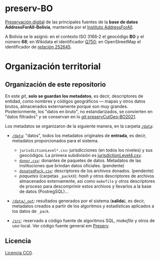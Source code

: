 # preserv-BO
[Preservación digital](https://en.wikipedia.org/wiki/Digital_preservation) de las principales fuentes de la **base de datos AddressForAll-Bolivia**, mantenida por el [Instituto AddressForAll](http://addressforall.org/).

A Bolivia se le asignó: en el contexto ISO 3166‑2 el geocódigo **BO** y el número **68**; en Wikidata el identificador [Q750](http://wikidata.org/entity/Q750); en OpenStreetMap el identificador de [*relación* 252645](http://osm.org/relation/252645).


# Organización territorial


## Organización de este repositorio

En este *git*, **solo se guardan los metadatos**, es decir, descriptores de entidad, como nombres y códigos geográficos &mdash; mapas y otros datos brutos, almacenados externamente porque son muy grandes.  Posteriormente, los "datos en bruto", no estandarizados, se convierten en "datos filtrados" y se conservan en lo [*git* preservCutGeo‑BO2021](http://git.digital-guard.org/preservCutGeo-BO2021).

Los metadatos se organizaron de la siguiente manera, en la carpeta [`/data`](./data):

* [`/data`](./data): "datos", todos los metadatos originales de **entrada**, es decir, metadatos proporcionados para el sistema.
   * `jurisdictionLevel*.csv`:  jurisdicciones (en todos los niveles) y sus geocódigos. La primera subdivisión es [jurisdictionLevel4.csv](./data/jurisdictionLevel4.csv).
   * [`donor.csv`](./data/donor.csv): donantes de paquetes de datos. Metadatos de las instituciones que brindan datos oficiales. (pendente)
   * [`donatedPack.csv`](./data/donatedPack.csv): descriptores de los archivos donados. (pendente)
   * *paquetes* (carpetas `_packXX`): *hash*  y otros descriptores de archivos almacenados externamente, así como `makefile` y otros descriptores de proceso para descomprimir estos archivos y llevarlos a la base de datos (PostregSQL)... 

* [`/data/_out`](./data/out): resultados generados por el sistema (**salida**), es decir, metadatos creados a partir de los algoritmos y estadísticas aplicados a los datos de `_pack`.

* [`/src`](./src#readme): reservado a código fuente de algoritmos SQL, *makefile* y otros de uso local. Ver código fuente general em [Preserv](http://git.digital-guard.org/preserv).

## Licencia
[Licencia CC0](https://creativecommons.org/publicdomain/zero/1.0/deed.es).
